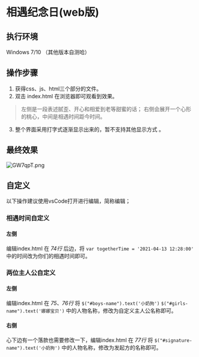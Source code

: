 # 相遇纪念日(web版)

## 执行环境
Windows 7/10 （其他版本自测哈）

## 操作步骤

1. 获得css、js、html三个部分的文件。
2. 双击 index.html 在浏览器即可观看到效果。
> 左侧是一段表述腻歪、开心和相爱到老等甜蜜的话；
> 右侧会展开一个心形的桃心，中间是相遇时间距今时间。
3. 整个界面采用打字式逐渐显示出来的，暂不支持其他显示方式 。

## 最终效果

![GW7qpT.png](https://s1.ax1x.com/2020/04/08/GW7qpT.png)

## 自定义

以下操作建议使用vsCode打开进行编辑，简称编辑；

### 相遇时间自定义

#### 左侧

编辑index.html 在 *74行* 后边，将 `var togetherTime = '2021-04-13 12:28:00'` 中的时间改为你们的相遇时间即可。

### 两位主人公自定义

#### 左侧

编辑index.html 在 *75、76行* 将 `$("#boys-name").text('小奶狗')` `$("#girls-name").text('娜娜宝贝')` 中的人物名称，修改为自定义主人公名称即可。

#### 右侧

心下边有一个落款也需要修改一下，编辑index.html 在 *77行* 将 `$("#signature-name").text('小奶狗')` 中的人物名称，修改为发起方的名称即可。